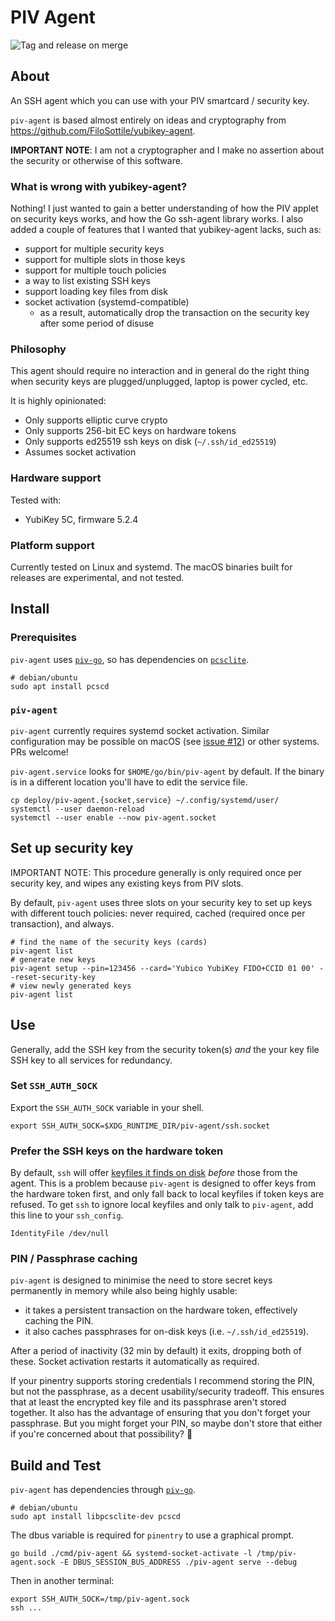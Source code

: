 # PIV Agent

![Tag and release on merge](https://github.com/smlx/piv-agent/workflows/Tag%20and%20release%20on%20merge/badge.svg)

## About

An SSH agent which you can use with your PIV smartcard / security key.

`piv-agent` is based almost entirely on ideas and cryptography from https://github.com/FiloSottile/yubikey-agent.

**IMPORTANT NOTE**: I am not a cryptographer and I make no assertion about the security or otherwise of this software.

### What is wrong with yubikey-agent?

Nothing!
I just wanted to gain a better understanding of how the PIV applet on security keys works, and how the Go ssh-agent library works.
I also added a couple of features that I wanted that yubikey-agent lacks, such as:

* support for multiple security keys
* support for multiple slots in those keys
* support for multiple touch policies
* a way to list existing SSH keys
* support loading key files from disk
* socket activation (systemd-compatible)
  * as a result, automatically drop the transaction on the security key after some period of disuse

### Philosophy

This agent should require no interaction and in general do the right thing when security keys are plugged/unplugged, laptop is power cycled, etc.

It is highly opinionated:

* Only supports elliptic curve crypto
* Only supports 256-bit EC keys on hardware tokens
* Only supports ed25519 ssh keys on disk (`~/.ssh/id_ed25519`)
* Assumes socket activation

### Hardware support

Tested with:

* YubiKey 5C, firmware 5.2.4

### Platform support

Currently tested on Linux and systemd.
The macOS binaries built for releases are experimental, and not tested.

## Install

### Prerequisites

`piv-agent` uses [`piv-go`](https://github.com/go-piv/piv-go#installation), so has dependencies on [`pcsclite`](https://pcsclite.apdu.fr/).

```
# debian/ubuntu
sudo apt install pcscd
```

### `piv-agent`

`piv-agent` currently requires systemd socket activation.
Similar configuration may be possible on macOS (see [issue #12](https://github.com/smlx/piv-agent/issues/12)) or other systems. PRs welcome!

`piv-agent.service` looks for `$HOME/go/bin/piv-agent` by default.
If the binary is in a different location you'll have to edit the service file.

```
cp deploy/piv-agent.{socket,service} ~/.config/systemd/user/
systemctl --user daemon-reload
systemctl --user enable --now piv-agent.socket
```

## Set up security key

IMPORTANT NOTE: This procedure generally is only required once per security key, and wipes any existing keys from PIV slots.

By default, `piv-agent` uses three slots on your security key to set up keys with different touch policies: never required, cached (required once per transaction), and always.

```
# find the name of the security keys (cards)
piv-agent list
# generate new keys
piv-agent setup --pin=123456 --card='Yubico YubiKey FIDO+CCID 01 00' --reset-security-key
# view newly generated keys
piv-agent list
```

## Use

Generally, add the SSH key from the security token(s) _and_ the your key file SSH key to all services for redundancy.

### Set `SSH_AUTH_SOCK`

Export the `SSH_AUTH_SOCK` variable in your shell.

```
export SSH_AUTH_SOCK=$XDG_RUNTIME_DIR/piv-agent/ssh.socket
```

### Prefer the SSH keys on the hardware token

By default, `ssh` will offer [keyfiles it finds on disk](https://manpages.debian.org/testing/openssh-client/ssh_config.5.en.html#IdentityFile) _before_ those from the agent.
This is a problem because `piv-agent` is designed to offer keys from the hardware token first, and only fall back to local keyfiles if token keys are refused.
To get `ssh` to ignore local keyfiles and only talk to `piv-agent`, add this line to your `ssh_config`.

```
IdentityFile /dev/null
```

### PIN / Passphrase caching

`piv-agent` is designed to minimise the need to store secret keys permanently in memory while also being highly usable:

* it takes a persistent transaction on the hardware token, effectively caching the PIN.
* it also caches passphrases for on-disk keys (i.e. `~/.ssh/id_ed25519`).

After a period of inactivity (32 min by default) it exits, dropping both of these.
Socket activation restarts it automatically as required.

If your pinentry supports storing credentials I recommend storing the PIN, but not the passphrase, as a decent usability/security tradeoff.
This ensures that at least the encrypted key file and its passphrase aren't stored together.
It also has the advantage of ensuring that you don't forget your passphrase.
But you might forget your PIN, so maybe don't store that either if you're concerned about that possibility? 🤷

## Build and Test

`piv-agent` has dependencies through [`piv-go`](https://github.com/go-piv/piv-go#installation).

```
# debian/ubuntu
sudo apt install libpcsclite-dev pcscd
```

The dbus variable is required for `pinentry` to use a graphical prompt.

```
go build ./cmd/piv-agent && systemd-socket-activate -l /tmp/piv-agent.sock -E DBUS_SESSION_BUS_ADDRESS ./piv-agent serve --debug
```

Then in another terminal:

```
export SSH_AUTH_SOCK=/tmp/piv-agent.sock
ssh ...
```
